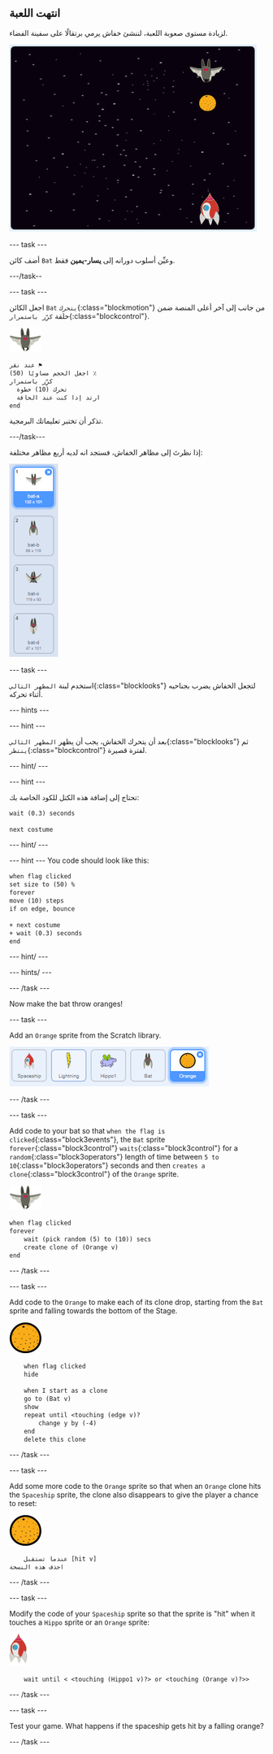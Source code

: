 ## انتهت اللعبة

لزيادة مستوى صعوبة اللعبة، لننشئ خفاش يرمي برتقالًا على سفينة الفضاء.

![a bat throwing an orange at the spaceship](images/bat-oranges.png)

\--- task \---

أضف كائن `Bat` وعيِّن أسلوب دورانه إلى **يسار-يمين** فقط.

\---/task--

\--- task \---

اجعل الكائن `Bat` `يتحرك`{:class="blockmotion"} من جانب إلى آخر أعلى المنصة ضمن حلقة `كرِّر باستمرار`{:class="blockcontrol"}.

![bat sprite](images/bat-sprite.png)

```blocks3
عند نقر ⚑
اجعل الحجم مساويًا (50) ٪
كرِّر باستمرار 
  تحرك (10) خطوة
  ارتد إذا كنت عند الحافة
end
```

تذكر أن تختبر تعليماتك البرمجية.

\---/task\---

إذا نظرتَ إلى مظاهر الخفاش، فستجد انه لديه أربع مظاهر مختلفة:

![لقطة الشاشة](images/invaders-bat-costume.png)

\--- task \---

استخدم لبنة `المظهر التالي`{:class="blocklooks"} لتجعل الخفاش يضرب بجناحيه أثناء تحركه.

\--- hints \---

\--- hint \---

بعد أن يتحرك الخفاش، يجب أن يظهر `المظهر التالي`{:class="blocklooks"} ثم `ينتظر`{:class="blockcontrol"} لفترة قصيرة.

\--- hint/ \---

\--- hint \---

تحتاج إلى إضافة هذه الكتل للكود الخاصة بك:

```blocks3
wait (0.3) seconds

next costume
```

\--- hint/ \---

\--- hint \--- You code should look like this:

```blocks3
when flag clicked
set size to (50) %
forever
move (10) steps
if on edge, bounce

+ next costume
+ wait (0.3) seconds
end
```

\--- hint/ \---

\--- hints/ \---

\--- /task \---

Now make the bat throw oranges!

\--- task \---

Add an `Orange` sprite from the Scratch library.

![لقطة الشاشة](images/invaders-orange.png)

\--- /task \---

\--- task \---

Add code to your bat so that `when the flag is clicked`{:class="block3events"}, the `Bat` sprite `forever`{:class="block3control"} `waits`{:class="block3control"} for a `random`{:class="block3operators"} length of time between `5 to 10`{:class="block3operators"} seconds and then `creates a clone`{:class="block3control"} of the `Orange` sprite.

![bat sprite](images/bat-sprite.png)

```blocks3
when flag clicked
forever
    wait (pick random (5) to (10)) secs
    create clone of (Orange v)
end
```

\--- /task \---

\--- task \---

Add code to the `Orange` to make each of its clone drop, starting from the `Bat` sprite and falling towards the bottom of the Stage.

![orange sprite](images/orange-sprite.png)

```blocks3
    when flag clicked
    hide

    when I start as a clone
    go to (Bat v)
    show
    repeat until <touching (edge v)?
        change y by (-4)
    end
    delete this clone
```

\--- /task \---

\--- task \---

Add some more code to the `Orange` sprite so that when an `Orange` clone hits the `Spaceship` sprite, the clone also disappears to give the player a chance to reset:

![orange sprite](images/orange-sprite.png)

```blocks3
    عندما تستقبل [hit v]
احذف هذه النسخة
```

\--- /task \---

\--- task \---

Modify the code of your `Spaceship` sprite so that the sprite is "hit" when it touches a `Hippo` sprite or an `Orange` sprite:

![rocket sprite](images/rocket-sprite.png)

```blocks3
    wait until < <touching (Hippo1 v)?> or <touching (Orange v)?>>
```

\--- /task \---

\--- task \---

Test your game. What happens if the spaceship gets hit by a falling orange?

\--- /task \---